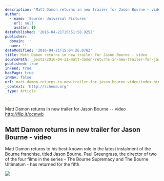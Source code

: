 ```yaml
---
description: 'Matt Damon returns in new trailer for Jason Bourne – video http://flip.it/ocmwb'
author:
  - name: 'Source: Universal Pictures'
    url: null
    avatar: {}
datePublished: '2016-04-21T15:51:58.925Z'
publisher:
  domain: ''
  name: ''
dateModified: '2016-04-21T15:04:26.076Z'
title: Matt Damon returns in new trailer for Jason Bourne - video
sourcePath: _posts/2016-04-21-matt-damon-returns-in-new-trailer-for-jason-bourne-video.md
published: true
inFeed: true
hasPage: true
inNav: false
url: matt-damon-returns-in-new-trailer-for-jason-bourne-video/index.html
_context: 'http://schema.org'
_type: Article

---
```

Matt Damon returns in new trailer for Jason Bourne -- video http://flip.it/ocmwb

<article style=""><h1>Matt Damon returns in new trailer for Jason Bourne - video</h1><p>Matt Damon returns to his best-known role in the latest instalment of the Bourne franchise, titled Jason Bourne. Paul Greengrass, the director of two of the four films in the series - The Bourne Supremacy and The Bourne Ultimatum - has returned for the fifth.</p><img src="https://i.guim.co.uk/img/media/d100a63f1186d82a08b5f8dacaf0ad952fd81ec0/0_0_3375_2025/3375.jpg?w=1200&amp;q=55&amp;auto=format&amp;usm=12&amp;fit=max&amp;s=46815877cdea800d1cf4696d02d85c1e" /></article>